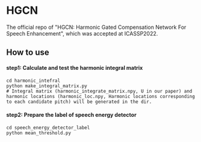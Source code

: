 # HGCN

The official repo of "HGCN: Harmonic Gated Compensation Network For Speech Enhancement", which was accepted at ICASSP2022.

## How to use

#### step1: Calculate and test the harmonic integral matrix
```shell
cd harmonic_intefral
python make_integral_matrix.py
# Integral matrix (harmonic_integrate_matrix.npy, U in our paper) and harmonic locations (harmonic_loc.npy, Harmonic locations corresponding to each candidate pitch) will be generated in the dir. 
```

#### step2: Prepare the label of speech energy detector
```shell
cd speech_energy_detector_label
python mean_threshold.py
```
